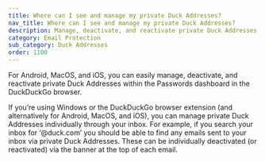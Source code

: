 ```yaml
---
title: Where can I see and manage my private Duck Addresses?
nav_title: Where can I see and manage my private Duck Addresses?
description: Manage, deactivate, and reactivate private Duck Addresses within the Passwords dashboard in the DuckDuckGo browser.
category: Email Protection
sub_category: Duck Addresses
order: 1100
---
```


For Android, MacOS, and iOS, you can easily manage, deactivate, and reactivate private Duck Addresses within the Passwords dashboard in the DuckDuckGo browser.

If you’re using Windows or the DuckDuckGo browser extension (and alternatively for Android, MacOS, and iOS), you can manage private Duck Addresses individually through your inbox. For example, if you search your inbox for ‘@duck.com’ you should be able to find any emails sent to your inbox via private Duck Addresses. These can be individually deactivated (or reactivated) via the banner at the top of each email.

